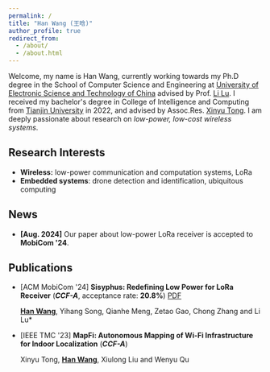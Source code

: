 ```yaml
---
permalink: /
title: "Han Wang (王晗)"
author_profile: true
redirect_from: 
  - /about/
  - /about.html
---
```


Welcome, my name is Han Wang, currently working towards my Ph.D degree in the School of Computer Science and Engineering at [University of Electronic Science and Technology of China](https://en.uestc.edu.cn/) advised by Prof. [Li Lu](https://www.en.scse.uestc.edu.cn/info/1085/2182.htm). I received my bachelor's degree in College of Intelligence and Computing from [Tianjin University](https://www.tju.edu.cn/english/index.htm) in 2022, and advised by Assoc.Res. [Xinyu Tong](http://cic.tju.edu.cn/faculty/tongxinyu/index.html). I am deeply passionate about research on *low-power, low-cost wireless systems*.

## Research Interests

- **Wireless:** low-power communication and computation systems, LoRa
- **Embedded systems**: drone detection and identification, ubiquitous computing

## News

- **[Aug. 2024]** Our paper about low-power LoRa receiver is accepted to **MobiCom '24**.

## Publications

- [ACM MobiCom '24] **Sisyphus: Redefining Low Power for LoRa Receiver** (***CCF-A***, acceptance rate: **20.8%**) [PDF](\files\han_sisyphus_camera_ready.pdf)
  
   **<u>Han Wang</u>**, Yihang Song, Qianhe Meng, Zetao Gao, Chong Zhang and Li Lu*

  

- [IEEE TMC '23] **MapFi: Autonomous Mapping of Wi-Fi Infrastructure for Indoor Localization** (***CCF-A***) 
  
   Xinyu Tong, **<u>Han Wang</u>**, Xiulong Liu and Wenyu Qu 

   
   
<script type="text/javascript" id="clustrmaps" src="//clustrmaps.com/map_v2.js?d=QIQtE1-Gn7clqCtOq-NDqiT9JvnvdyMSQr0qmKmvf2A&cl=ffffff&w=a"></script>

   
